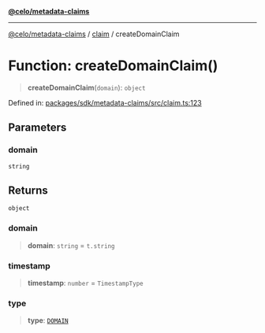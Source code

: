 [**@celo/metadata-claims**](../../README.md)

***

[@celo/metadata-claims](../../README.md) / [claim](../README.md) / createDomainClaim

# Function: createDomainClaim()

> **createDomainClaim**(`domain`): `object`

Defined in: [packages/sdk/metadata-claims/src/claim.ts:123](https://github.com/celo-org/developer-tooling/blob/master/packages/sdk/metadata-claims/src/claim.ts#L123)

## Parameters

### domain

`string`

## Returns

`object`

### domain

> **domain**: `string` = `t.string`

### timestamp

> **timestamp**: `number` = `TimestampType`

### type

> **type**: [`DOMAIN`](../../types/enumerations/ClaimTypes.md#domain)
